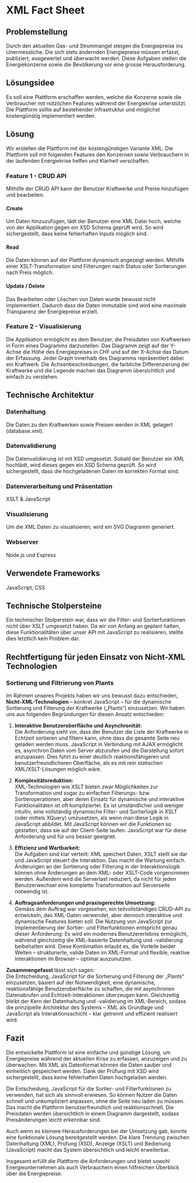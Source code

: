 # XML Fact Sheet

## Problemstellung
Durch den aktuellen Gas- und Strommangel steigen die Energiepreise ins Unermessliche. Die sich stets ändernden Energiepreise müssen erfasst, publiziert, ausgewertet und überwacht werden. Diese Aufgaben stellen die Energiekonzerne sowie die Bevölkerung vor eine grosse Herausforderung.

## Lösungsidee
Es soll eine Plattform erschaffen werden, welche die Konzerne sowie die Verbraucher mit nützlichen Features während der Energiekrise unterstützt. Die Plattform sollte auf bestehender Infrastruktur und möglichst kostengünstig implementiert werden.

## Lösung
Wir erstellen die Plattform mit der kostengünstigen Variante XML. Die Plattform soll mit folgenden Features den Konzernen sowie Verbrauchern in der laufenden Energiekrise helfen und Klarheit verschaffen.

### Feature 1 - CRUD API
Mithilfe der CRUD API kann der Benutzer Kraftwerke und Preise hinzufügen und bearbeiten.

#### Create
Um Daten hinzuzufügen, lädt der Benutzer eine XML Datei hoch, welche von der Applikation gegen ein XSD Schema geprüft wird. So wird sichergestellt, dass keine fehlerhaften Inputs möglich sind.

#### Read
Die Daten können auf der Plattform dynamisch angezeigt werden. Mithilfe einer XSLT-Transformation sind Filterungen nach Status oder Sortierungen nach Preis möglich.

#### Update / Delete
Das Bearbeiten oder Löschen von Daten wurde bewusst nicht implementiert. Dadurch dass die Daten immutable sind wird eine maximale Transparenz der Energiepreise erzielt.

### Feature 2 - Visualisierung
Die Applikation ermöglicht es dem Benutzer, die Preisdaten von Kraftwerken in Form eines Diagramms darzustellen. Das Diagramm zeigt auf der Y-Achse die Höhe des Energiepreises in CHF und auf der X-Achse das Datum der Erfassung. Jeder Graph innerhalb des Diagramms repräsentiert dabei ein Kraftwerk. Die Achsenbeschreibungen, die farbliche Differenzierung der Kraftwerke und die Legende machen das Diagramm übersichtlich und einfach zu verstehen.

## Technische Architektur
### Datenhaltung
Die Daten zu den Kraftwerken sowie Preisen werden in XML gelagert (database.xml).

### Datenvalidierung
Die Datenvalidierung ist mit XSD umgesetzt. Sobald der Benutzer ein XML hochlädt, wird dieses gegen ein XSD Schema geprüft. So wird sichergestellt, dass die hochgeladenen Daten im korrekten Format sind.

### Datenverarbeitung und Präsentation
XSLT & JavaScript

### Visualisierung
Um die XML Daten zu visualisieren, wird ein SVG Diagramm generiert.

### Webserver
Node.js und Express

## Verwendete Frameworks
JavaScript, CSS

## Technische Stolpersteine
Ein technischer Stolperstein war, dass wir die Filter- und Sortierfunktionen nicht über XSLT umgesetzt haben. Da wir von Anfang an geplant hatten, diese Funktionalitäten über unser API mit JavaScript zu realisieren, stellte dies letztlich kein Problem dar.

## Rechtfertigung für jeden Einsatz von Nicht-XML Technologien
### Sortierung und Filtrierung von Plants
Im Rahmen unseres Projekts haben wir uns bewusst dazu entschieden, **Nicht-XML-Technologien** – konkret JavaScript – für die dynamische Sortierung und Filterung der Kraftwerke („Plants“) einzusetzen. 
Wir haben uns aus folgenden Begründungen für diesen Ansatz entschieden:

1. **Interaktive Benutzeroberfläche und Asynchronität:**  
   Die Anforderung sieht vor, dass der Benutzer die Liste der Kraftwerke in Echtzeit sortieren und filtern kann, ohne dass die gesamte Seite neu geladen werden muss. JavaScript in Verbindung mit AJAX ermöglicht es, asynchron Daten vom Server abzurufen und die Darstellung sofort anzupassen. Dies führt zu einer deutlich reaktionsfähigeren und benutzerfreundlicheren Oberfläche, als es mit rein statischen XML/XSLT-Lösungen möglich wäre.

2. **Komplexitätsreduktion:**  
   XML-Technologien wie XSLT bieten zwar Möglichkeiten zur Transformation und sogar zu einfachen Filterungs- bzw. Sortieroperationen, aber deren Einsatz für dynamische und interaktive Funktionalitäten ist oft komplizierter. Es ist umständlicher und weniger intuitiv, eine vollständig dynamische Filter- und Sortierlogik in XSLT (oder mittels XQuery) umzusetzen, als wenn man diese Logik in JavaScript abbildet. Mit JavaScript können wir die Funktionen so gestalten, dass sie auf der Client-Seite laufen. JavaScript war für diese Anforderung und für uns besser geeignet.

3. **Effizienz und Wartbarkeit:**  
   Die Aufgaben sind klar verteilt: XML speichert Daten, XSLT stellt sie dar und JavaScript steuert die Interaktion. Das macht die Wartung einfach. Änderungen an der Sortierung oder Filterung in der Interaktionslogik können ohne Änderungen an dem XML- oder XSLT-Code vorgenommen werden. Außerdem wird die Serverlast reduziert, da nicht für jeden Benutzerwechsel eine komplette Transformation auf Serverseite notwendig ist.

4. **Auftragsanforderungen und praxisgerechte Umsetzung:**  
   Gemäss dem Auftrag war vorgesehen, ein teilvollständiges CRUD-API zu entwickeln, das XML-Daten verwendet, aber dennoch interaktive und dynamische Features bieten soll. Die Nutzung von JavaScript zur Implementierung der Sortier- und Filterfunktionen entspricht genau dieser Anforderung: Es wird ein modernes Benutzererlebnis ermöglicht, während gleichzeitig die XML-basierte Datenhaltung und -validierung beibehalten wird. Diese Kombination erlaubt es, die Vorteile beider Welten – strukturierte, valide Daten im XML-Format und flexible, reaktive Interaktionen im Browser – optimal auszunutzen.

**Zusammengefasst** lässt sich sagen:  
Die Entscheidung, JavaScript für die Sortierung und Filterung der „Plants“ einzusetzen, basiert auf der Notwendigkeit, eine dynamische, reaktionsfähige Benutzeroberfläche zu schaffen, die mit asynchronen Datenabrufen und Echtzeit-Interaktionen überzeugen kann. Gleichzeitig bleibt der Kern der Datenhaltung und -validierung im XML-Bereich, sodass die prinzipielle Architektur des Systems – XML als Grundlage und JavaScript als Interaktionsschicht – klar getrennt und effizient realisiert wird.

## Fazit
Die entwickelte Plattform ist eine einfache und günstige Lösung, um Energiepreise während der aktuellen Krise zu erfassen, anzuzeigen und zu überwachen. Mit XML als Datenformat können die Daten sauber und einheitlich gespeichert werden. Dank der Prüfung mit XSD wird sichergestellt, dass keine fehlerhaften Daten hochgeladen werden.

Die Entscheidung, JavaScript für die Sortier- und Filterfunktionen zu verwenden, hat sich als sinnvoll erwiesen. So können Nutzer die Daten schnell und unkompliziert anpassen, ohne die Seite neu laden zu müssen. Das macht die Plattform benutzerfreundlich und reaktionsschnell. Die Preisdaten werden übersichtlich in einem Diagramm dargestellt, sodass Preisänderungen leicht erkennbar sind.

Auch wenn es kleinere Herausforderungen bei der Umsetzung gab, konnte eine funktionale Lösung bereitgestellt werden. Die klare Trennung zwischen Datenhaltung (XML), Prüfung (XSD), Anzeige (XSLT) und Bedienung (JavaScript) macht das System übersichtlich und leicht erweiterbar.

Insgesamt erfüllt die Plattform die Anforderungen und bietet sowohl Energieunternehmen als auch Verbrauchern einen hilfreichen Überblick über die Energiepreise.
